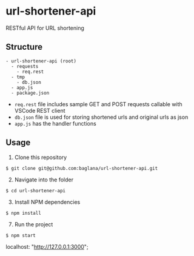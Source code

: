 # url-shortener-api

RESTful API for URL shortening

## Structure

```text
- url-shortener-api (root)
  - requests
    - req.rest
  - tmp
    - db.json
  - app.js
  - package.json
```

- `req.rest` file includes sample GET and POST requests callable with VSCode REST client
- `db.json` file is used for storing shortened urls and original urls as json
- `app.js` has the handler functions

## Usage

1. Clone this repository
  
```
$ git clone git@github.com:baglana/url-shortener-api.git
```
  
2. Navigate into the folder  

```
$ cd url-shortener-api
```
  
3. Install NPM dependencies

```
$ npm install
```

7. Run the project
  
```
$ npm start
```

localhost: "http://127.0.0.1:3000";